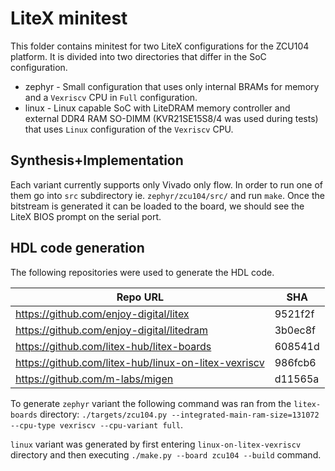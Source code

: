 # LiteX minitest

This folder contains minitest for two LiteX configurations for the ZCU104 platform.
It is divided into two directories that differ in the SoC configuration.

* zephyr - Small configuration that uses only internal BRAMs for memory and a `Vexriscv` CPU in `Full` configuration.
* linux - Linux capable SoC with LiteDRAM memory controller and external DDR4 RAM SO-DIMM (KVR21SE15S8/4 was used during tests) that uses `Linux` configuration of the `Vexriscv` CPU.

## Synthesis+Implementation

Each variant currently supports only Vivado only flow.
In order to run one of them go into `src` subdirectory ie. `zephyr/zcu104/src/` and run `make`.
Once the bitstream is generated it can be loaded to the board, we should see the LiteX BIOS prompt on the serial port.

## HDL code generation

The following repositories were used to generate the HDL code.

| Repo URL | SHA |
|    ---   | --- |
| <https://github.com/enjoy-digital/litex>               | 9521f2f |
| <https://github.com/enjoy-digital/litedram>            | 3b0ec8f |
| <https://github.com/litex-hub/litex-boards>            | 608541d |
| <https://github.com/litex-hub/linux-on-litex-vexriscv> | 986fcb6 |
| <https://github.com/m-labs/migen>                      | d11565a |

To generate `zephyr` variant the following command was ran from the `litex-boards` directory: `./targets/zcu104.py --integrated-main-ram-size=131072 --cpu-type vexriscv --cpu-variant full`.

`linux` variant was generated by first entering `linux-on-litex-vexriscv` directory and then executing `./make.py --board zcu104 --build` command.

